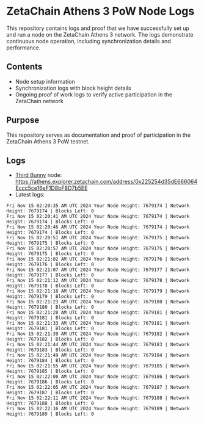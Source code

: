 # ZetaChain Athens 3 PoW Node Logs
This repository contains logs and proof that we have successfully set up and run a node on the ZetaChain Athens 3 network. The logs demonstrate continuous node operation, including synchronization details and performance.

## Contents
- Node setup information
- Synchronization logs with block height details
- Ongoing proof of work logs to verify active participation in the ZetaChain network

## Purpose
This repository serves as documentation and proof of participation in the ZetaChain Athens 3 PoW testnet.

## Logs

- [Third Bunny](https://thirdbunny.xyz/) node: https://athens.explorer.zetachain.com/address/0x225254d35dE666064Eccc5ce16eF1D8bF8D7b5EE
- Latest logs:
```
Fri Nov 15 02:20:35 AM UTC 2024 Your Node Height: 7679174 | Network Height: 7679174 | Blocks Left: 0
Fri Nov 15 02:20:41 AM UTC 2024 Your Node Height: 7679174 | Network Height: 7679174 | Blocks Left: 0
Fri Nov 15 02:20:46 AM UTC 2024 Your Node Height: 7679174 | Network Height: 7679174 | Blocks Left: 0
Fri Nov 15 02:20:51 AM UTC 2024 Your Node Height: 7679175 | Network Height: 7679175 | Blocks Left: 0
Fri Nov 15 02:20:57 AM UTC 2024 Your Node Height: 7679175 | Network Height: 7679175 | Blocks Left: 0
Fri Nov 15 02:21:02 AM UTC 2024 Your Node Height: 7679176 | Network Height: 7679176 | Blocks Left: 0
Fri Nov 15 02:21:07 AM UTC 2024 Your Node Height: 7679177 | Network Height: 7679177 | Blocks Left: 0
Fri Nov 15 02:21:12 AM UTC 2024 Your Node Height: 7679178 | Network Height: 7679178 | Blocks Left: 0
Fri Nov 15 02:21:18 AM UTC 2024 Your Node Height: 7679179 | Network Height: 7679179 | Blocks Left: 0
Fri Nov 15 02:21:23 AM UTC 2024 Your Node Height: 7679180 | Network Height: 7679180 | Blocks Left: 0
Fri Nov 15 02:21:28 AM UTC 2024 Your Node Height: 7679181 | Network Height: 7679181 | Blocks Left: 0
Fri Nov 15 02:21:33 AM UTC 2024 Your Node Height: 7679181 | Network Height: 7679181 | Blocks Left: 0
Fri Nov 15 02:21:39 AM UTC 2024 Your Node Height: 7679182 | Network Height: 7679182 | Blocks Left: 0
Fri Nov 15 02:21:44 AM UTC 2024 Your Node Height: 7679183 | Network Height: 7679183 | Blocks Left: 0
Fri Nov 15 02:21:49 AM UTC 2024 Your Node Height: 7679184 | Network Height: 7679184 | Blocks Left: 0
Fri Nov 15 02:21:55 AM UTC 2024 Your Node Height: 7679185 | Network Height: 7679185 | Blocks Left: 0
Fri Nov 15 02:22:00 AM UTC 2024 Your Node Height: 7679186 | Network Height: 7679186 | Blocks Left: 0
Fri Nov 15 02:22:05 AM UTC 2024 Your Node Height: 7679187 | Network Height: 7679187 | Blocks Left: 0
Fri Nov 15 02:22:11 AM UTC 2024 Your Node Height: 7679188 | Network Height: 7679188 | Blocks Left: 0
Fri Nov 15 02:22:16 AM UTC 2024 Your Node Height: 7679189 | Network Height: 7679189 | Blocks Left: 0
```
